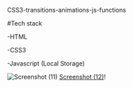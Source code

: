 CSS3-transitions-animations-js-functions

#Tech stack


-HTML

-CSS3

-Javascript (Local Storage)






![Screenshot (11)](https://github.com/user-attachments/assets/5ff3b7c7-49b6-4c5d-b291-815bdf57b1e3)   [Screenshot (12)](https://github.com/user-attachments/assets/d0a2cc08-8e83-4662-85fd-d85b67343e7a)!
